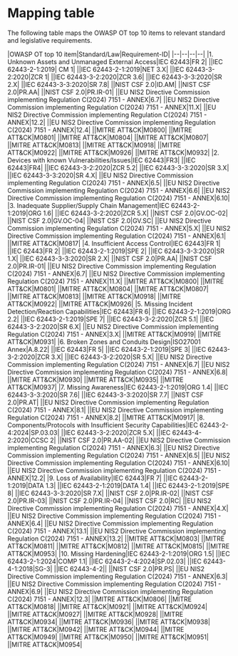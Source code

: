 
# Mapping table

The following table maps the OWASP OT top 10 items to relevant standard and legislative requirements.

|OWASP OT top 10 item|Standard/Law|Requirement-ID|
|--|--|--|--|
|1. Unknown Assets and Unmanaged External Access|IEC 62443|FR 2|
||IEC 62443-2-1:2019| CM 1|
||IEC 62443-2-1:2019|NET 3.X|
||IEC 62443-3-2:2020|ZCR 1|
||IEC 62443-3-2:2020|ZCR 3.6|
||IEC 62443-3-3:2020|SR 2.X|
||IEC 62443-3-3:2020|SR 7.8|
||NIST CSF 2.0|ID.AM|
||NIST CSF 2.0|PR.AA|
||NIST CSF 2.0|PR.IR-01|
||EU NIS2 Directive Commission implementing Regulation C(2024) 7151 - ANNEX|6.7|
||EU NIS2 Directive Commission implementing Regulation C(2024) 7151 - ANNEX|11.X|
||EU NIS2 Directive Commission implementing Regulation C(2024) 7151 - ANNEX|12.2|
||EU NIS2 Directive Commission implementing Regulation C(2024) 7151 - ANNEX|12.4|
||MITRE ATT&CK|M0800|
||MITRE ATT&CK|M0801|
||MITRE ATT&CK|M0804|
||MITRE ATT&CK|M0807|
||MITRE ATT&CK|M0813|
||MITRE ATT&CK|M0918|
||MITRE ATT&CK|M0922|
||MITRE ATT&CK|M0926|
||MITRE ATT&CK|M0932|
|2. Devices with known Vulnerabilities/Issues|IEC 62443|FR3|
||IEC 62443|FR4|
||IEC 62443-3-2:2020|ZCR 5.2|
||IEC 62443-3-3:2020|SR 3.X|
||IEC 62443-3-3:2020|SR 4.X|
||EU NIS2 Directive Commission implementing Regulation C(2024) 7151 - ANNEX|6.5|
||EU NIS2 Directive Commission implementing Regulation C(2024) 7151 - ANNEX|6.6|
||EU NIS2 Directive Commission implementing Regulation C(2024) 7151 - ANNEX|6.10|
|3. Inadequate Supplier/Supply Chain Management|IEC 62443-2-1:2019|ORG 1.6|
||IEC 62443-3-2:2020|ZCR 5.X|
||NIST CSF 2.0|GV.OC-02|
||NIST CSF 2.0|GV.OC-04|
||NIST CSF 2.0|GV.SC|
||EU NIS2 Directive Commission implementing Regulation C(2024) 7151 - ANNEX|5.X|
||EU NIS2 Directive Commission implementing Regulation C(2024) 7151 - ANNEX|6.1|
||MITRE ATT&CK|M0817|
|4. Insufficient Access Control|IEC 62443|FR 1|
||IEC 62443|FR 2|
||IEC 62443-2-1:2019|SPE 2|
||IEC 62443-3-3:2020|SR 1.X|
||IEC 62443-3-3:2020|SR 2.X|
||NIST CSF 2.0|PR.AA|
||NIST CSF 2.0|PR.IR-01|
||EU NIS2 Directive Commission implementing Regulation C(2024) 7151 - ANNEX|6.7|
||EU NIS2 Directive Commission implementing Regulation C(2024) 7151 - ANNEX|11.X|
||MITRE ATT&CK|M0800|
||MITRE ATT&CK|M0801|
||MITRE ATT&CK|M0804|
||MITRE ATT&CK|M0807|
||MITRE ATT&CK|M0813|
||MITRE ATT&CK|M0918|
||MITRE ATT&CK|M0922|
||MITRE ATT&CK|M0926|
|5. Missing Incident Detection/Reaction Capabilities|IEC 62443|FR 6|
||IEC 62443-2-1:2019|ORG 2.2|
||IEC 62443-2-1:2019|SPE 7|
||IEC 62443-3-2:2020|ZCR 5.1|
||IEC 62443-3-2:2020|SR 6.X|
||EU NIS2 Directive Commission implementing Regulation C(2024) 7151 - ANNEX|3.X|
||MITRE ATT&CK|M0919|
||MITRE ATT&CK|M0931|
|6. Broken Zones and Conduits Design|ISO27001 Annex|A.8.22|
||IEC 62443|FR 5|
||IEC 62443-2-1:2019|SPE 3|
||IEC 62443-3-2:2020|ZCR 3.X|
||IEC 62443-3-2:2020|SR 5.X|
||EU NIS2 Directive Commission implementing Regulation C(2024) 7151 - ANNEX|6.7|
||EU NIS2 Directive Commission implementing Regulation C(2024) 7151 - ANNEX|6.8|
||MITRE ATT&CK|M0930|
||MITRE ATT&CK|M0935|
||MITRE ATT&CK|M0937|
|7. Missing Awareness|IEC 62443-2-1:2019|ORG 1.4|
||IEC 62443-3-3:2020|SR 7.6|
||IEC 62443-3-3:2020|SR 7.7|
||NIST CSF 2.0|PR.AT|
||EU NIS2 Directive Commission implementing Regulation C(2024) 7151 - ANNEX|8.1|
||EU NIS2 Directive Commission implementing Regulation C(2024) 7151 - ANNEX|8.2|
||MITRE ATT&CK|M0917|
|8. Components/Protocols with Insufficient Security Capabilities|IEC 62443-2-4:2024|SP.03.03|
||IEC 62443-3-2:2020|ZCR 5.X|
||IEC 62443-4-2:2020|CCSC 2|
||NIST CSF 2.0|PR.AA-02|
||EU NIS2 Directive Commission implementing Regulation C(2024) 7151 - ANNEX|6.3|
||EU NIS2 Directive Commission implementing Regulation C(2024) 7151 - ANNEX|6.5|
||EU NIS2 Directive Commission implementing Regulation C(2024) 7151 - ANNEX|6.10|
||EU NIS2 Directive Commission implementing Regulation C(2024) 7151 - ANNEX|12.2|
|9. Loss of Availability|IEC 62443|FR 7|
||IEC 62443-2-1:2019|DATA 1.3|
||IEC 62443-2-1:2019|DATA 1.4|
||IEC 62443-2-1:2019|SPE 8|
||IEC 62443-3-3:2020|SR 7.X|
||NIST CSF 2.0|PR.IR-02|
||NIST CSF 2.0|PR.IR-03|
||NIST CSF 2.0|PR.IR-04|
||NIST CSF 2.0|RC|
||EU NIS2 Directive Commission implementing Regulation C(2024) 7151 - ANNEX|4.X|
||EU NIS2 Directive Commission implementing Regulation C(2024) 7151 - ANNEX|6.4|
||EU NIS2 Directive Commission implementing Regulation C(2024) 7151 - ANNEX|13.1|
||EU NIS2 Directive Commission implementing Regulation C(2024) 7151 - ANNEX|13.2|
||MITRE ATT&CK|M0803|
||MITRE ATT&CK|M0811|
||MITRE ATT&CK|M0812|
||MITRE ATT&CK|M0815|
||MITRE ATT&CK|M0953|
|10. Missing Hardening|IEC 62443-2-1:2019|ORG 1.5|
||IEC 62443-2-1:2024|COMP 1.1|
||IEC 62443-2-4:2024|SP.02.03|
||IEC 62443-4-1:2018|SG-3|
||IEC 62443-4-2||
||NIST CSF 2.0|PR.PS|
||EU NIS2 Directive Commission implementing Regulation C(2024) 7151 - ANNEX|6.3|
||EU NIS2 Directive Commission implementing Regulation C(2024) 7151 - ANNEX|6.9|
||EU NIS2 Directive Commission implementing Regulation C(2024) 7151 - ANNEX|12.3|
||MITRE ATT&CK|M0806|
||MITRE ATT&CK|M0818|
||MITRE ATT&CK|M0921|
||MITRE ATT&CK|M0924|
||MITRE ATT&CK|M0927|
||MITRE ATT&CK|M0928|
||MITRE ATT&CK|M0934|
||MITRE ATT&CK|M0936|
||MITRE ATT&CK|M0938|
||MITRE ATT&CK|M0942|
||MITRE ATT&CK|M0944|
||MITRE ATT&CK|M0949|
||MITRE ATT&CK|M0950|
||MITRE ATT&CK|M0951|
||MITRE ATT&CK|M0954|
